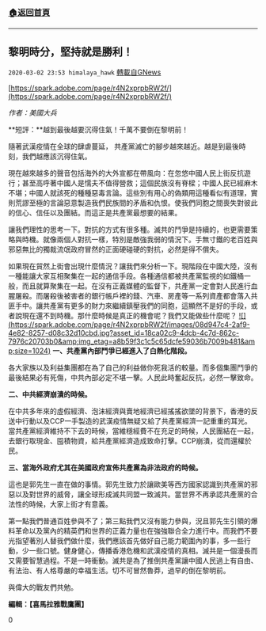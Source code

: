 ###  [:house:返回首頁](https://github.com/ourhimalayas/txt)
---

## 黎明時分，堅持就是勝利！
`2020-03-02 23:53 himalaya_hawk` [轉載自GNews](https://gnews.org/zh-hant/130065/)

[https://spark.adobe.com/page/r4N2xprpbRW2f/](https://spark.adobe.com/page/r4N2xprpbRW2f/)

*作者：美國大兵*

**短評：**越到最後越要沉得住氣！千萬不要倒在黎明前！

隨著武漢疫情在全球的肆虐蔓延， 共產黨滅亡的腳步越來越近。越是到最後時刻，我們越應該沉得住氣。

現在越來越多的聲音包括海外的大外宣都在帶風向：在忽悠中國人民上街反抗遊行；甚至高呼著中國人是懦夫不值得營救；這個民族沒有脊樑；中國人民已經麻木不堪；中國人就該死的種種惡毒言論。這些別有用心的偽類用這種看似有道理，實則荒謬至極的言論惡意製造我們民族間的矛盾和仇恨。使我們同胞之間喪失對彼此的信心、信任以及團結。而這正是共產黨最想要的結果。

讓我們理性的思考一下。對抗的方式有很多種。滅共的鬥爭是持續的，也更需要策略與時機。就像兩個人對抗一樣，特別是敵強我弱的情況下。手無寸鐵的老百姓與邪惡無比的獨裁流氓政府冒然的正面硬碰硬的對抗，必然是得不償失。

如果現在貿然上街會出現什麼情況？讓我們來分析一下。現階段在中國大陸，沒有一種能讓大家互相聚集在一起的通信手段。各種通信都被共產黨監視的如鐵桶一般，而且就算聚集在一起。在沒有正義媒體的監督下，共產黨一定會對人民進行血腥屠殺。而屠殺後被害者的銀行帳戶裡的錢、汽車、房產等一系列資產都會落入共匪手中。讓共產黨有更多的財力來繼續鎮壓我們的同胞，這顯然不是好的手段，或者說現在還不到時機。那什麼時候是真正的機會呢？我們又能做些什麼呢？
[!\[\](https://spark.adobe.com/page/r4N2xprpbRW2f/images/08d947c4-2af9-4e82-8257-d08c32d10cbd.jpg?asset_id=18ca02c9-4dcb-4c7d-862c-7976c20703b0&amp;img_etag=a8b59f3c1c5c65dcfe59036b7009b481&amp;size=1024)](https://spark.adobe.com/page/r4N2xprpbRW2f/images/08d947c4-2af9-4e82-8257-d08c32d10cbd.jpg?asset_id=18ca02c9-4dcb-4c7d-862c-7976c20703b0&amp;img_etag=a8b59f3c1c5c65dcfe59036b7009b481&amp;size=1024)
**一、共產黨內部鬥爭已經進入了白熱化階段。**

各大家族以及利益集團都在為了自己的利益做你死我活的較量。而多個集團鬥爭的最後結果必有死傷，中共內部必定不堪一擊。人民此時奮起反抗，必然一擊致命。

**二、中共經濟崩潰的時候。**

在中共多年來的虛假經濟、泡沫經濟與賣地經濟已經搖搖欲墜的背景下，香港的反送中行動以及CCP一手製造的武漢疫情無疑又給了共產黨經濟一記重重的耳光。當共產黨經濟維持不下去的時候，當維穩經費不在充足的時候，人民團結在一起，去銀行取現金、囤積物資，給共產黨經濟造成致命打擊。CCP崩潰，從而還權於民。

**三、當海外政府尤其在美國政府宣佈共產黨為非法政府的時候。**

這也是郭先生一直在做的事情。郭先生致力於讓歐美等西方國家認識到共產黨的邪惡以及對世界的威脅，讓全球形成滅共同盟一致滅共。當世界不再承認共產黨的合法性的時候，大家上街才有意義。

第一點我們普通百姓參與不了；第三點我們又沒有能力參與，況且郭先生引領的爆料革命以及黨內的精英們和世界的正義力量也在強強聯合全力進行中。而我們不要光指望著別人替我們做什麼，我們應該首先做好自己能力範圍內的事，多一些行動，少一些口號。健身健心，傳播香港危機和武漢疫情的真相。滅共是一個漫長而又需要智慧過程。不是一時衝動。滅共是為了推倒共產黨讓中國人民過上有自由、有法治、有人格尊嚴的幸福生活。切不可冒然魯莽，過早的倒在黎明前。

與偉大的戰友們共勉。

**編輯：【喜馬拉雅戰鷹團】**

0
